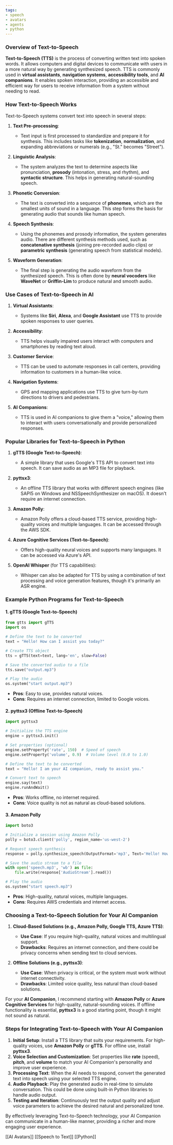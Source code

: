 ```yaml
---
tags:
- speech
- avatars
- agents
- python
---
```


### Overview of Text-to-Speech

**Text-to-Speech (TTS)** is the process of converting written text into spoken words. It allows computers and digital devices to communicate with users in a more natural way by generating synthesized speech. TTS is commonly used in **virtual assistants**, **navigation systems**, **accessibility tools**, and **AI companions**. It enables spoken interaction, providing an accessible and efficient way for users to receive information from a system without needing to read.

### How Text-to-Speech Works

Text-to-Speech systems convert text into speech in several steps:

1. **Text Pre-processing**:

    - Text input is first processed to standardize and prepare it for synthesis. This includes tasks like **tokenization**, **normalization**, and expanding abbreviations or numerals (e.g., "St." becomes "Street").

2. **Linguistic Analysis**:

    - The system analyzes the text to determine aspects like pronunciation, **prosody** (intonation, stress, and rhythm), and **syntactic structure**. This helps in generating natural-sounding speech.

3. **Phonetic Conversion**:

    - The text is converted into a sequence of **phonemes**, which are the smallest units of sound in a language. This step forms the basis for generating audio that sounds like human speech.

4. **Speech Synthesis**:

    - Using the phonemes and prosody information, the system generates audio. There are different synthesis methods used, such as **concatenative synthesis** (joining pre-recorded audio clips) or **parametric synthesis** (generating speech from statistical models).

5. **Waveform Generation**:

    - The final step is generating the audio waveform from the synthesized speech. This is often done by **neural vocoders** like **WaveNet** or **Griffin-Lim** to produce natural and smooth audio.

### Use Cases of Text-to-Speech in AI

1. **Virtual Assistants**:

    - Systems like **Siri**, **Alexa**, and **Google Assistant** use TTS to provide spoken responses to user queries.

2. **Accessibility**:

    - TTS helps visually impaired users interact with computers and smartphones by reading text aloud.

3. **Customer Service**:

    - TTS can be used to automate responses in call centers, providing information to customers in a human-like voice.

4. **Navigation Systems**:

    - GPS and mapping applications use TTS to give turn-by-turn directions to drivers and pedestrians.

5. **AI Companions**:

    - TTS is used in AI companions to give them a "voice," allowing them to interact with users conversationally and provide personalized responses.

### Popular Libraries for Text-to-Speech in Python

1. **gTTS (Google Text-to-Speech)**:

    - A simple library that uses Google's TTS API to convert text into speech. It can save audio as an MP3 file for playback.

2. **pyttsx3**:

    - An offline TTS library that works with different speech engines (like SAPI5 on Windows and NSSpeechSynthesizer on macOS). It doesn't require an internet connection.

3. **Amazon Polly**:

    - Amazon Polly offers a cloud-based TTS service, providing high-quality voices and multiple languages. It can be accessed through the AWS SDK.

4. **Azure Cognitive Services (Text-to-Speech)**:

    - Offers high-quality neural voices and supports many languages. It can be accessed via Azure's API.

5. **OpenAI Whisper** (for TTS capabilities):

    - Whisper can also be adapted for TTS by using a combination of text processing and voice generation features, though it's primarily an ASR engine.

### Example Python Programs for Text-to-Speech

#### 1. **gTTS (Google Text-to-Speech)**

```python
from gtts import gTTS
import os

# Define the text to be converted
text = "Hello! How can I assist you today?"

# Create TTS object
tts = gTTS(text=text, lang='en', slow=False)

# Save the converted audio to a file
tts.save("output.mp3")

# Play the audio
os.system("start output.mp3")
```

- **Pros**: Easy to use, provides natural voices.
- **Cons**: Requires an internet connection, limited to Google voices.

#### 2. **pyttsx3 (Offline Text-to-Speech)**

```python
import pyttsx3

# Initialize the TTS engine
engine = pyttsx3.init()

# Set properties (optional)
engine.setProperty('rate', 150)  # Speed of speech
engine.setProperty('volume', 0.9)  # Volume level (0.0 to 1.0)

# Define the text to be converted
text = "Hello! I am your AI companion, ready to assist you."

# Convert text to speech
engine.say(text)
engine.runAndWait()
```

- **Pros**: Works offline, no internet required.
- **Cons**: Voice quality is not as natural as cloud-based solutions.

#### 3. **Amazon Polly**

```python
import boto3

# Initialize a session using Amazon Polly
polly = boto3.client('polly', region_name='us-west-2')

# Request speech synthesis
response = polly.synthesize_speech(OutputFormat='mp3', Text='Hello! How can I help you?', VoiceId='Joanna')

# Save the audio stream to a file
with open('speech.mp3', 'wb') as file:
    file.write(response['AudioStream'].read())

# Play the audio
os.system("start speech.mp3")
```

- **Pros**: High-quality, natural voices, multiple languages.
- **Cons**: Requires AWS credentials and internet access.

### Choosing a Text-to-Speech Solution for Your AI Companion

1. **Cloud-Based Solutions (e.g., Amazon Polly, Google TTS, Azure TTS)**:

    - **Use Case**: If you require high-quality, natural voices and multilingual support.
    - **Drawbacks**: Requires an internet connection, and there could be privacy concerns when sending text to cloud services.

2. **Offline Solutions (e.g., pyttsx3)**:

    - **Use Case**: When privacy is critical, or the system must work without internet connectivity.
    - **Drawbacks**: Limited voice quality, less natural than cloud-based solutions.

For your **AI Companion**, I recommend starting with **Amazon Polly** or **Azure Cognitive Services** for high-quality, natural-sounding voices. If offline functionality is essential, **pyttsx3** is a good starting point, though it might not sound as natural.

### Steps for Integrating Text-to-Speech with Your AI Companion

1. **Initial Setup**: Install a TTS library that suits your requirements. For high-quality voices, use **Amazon Polly** or **gTTS**. For offline use, install **pyttsx3**.
2. **Voice Selection and Customization**: Set properties like **rate** (speed), **pitch**, and **volume** to match your AI Companion's personality and improve user experience.
3. **Processing Text**: When the AI needs to respond, convert the generated text into speech using your selected TTS engine.
4. **Audio Playback**: Play the generated audio in real-time to simulate conversation. This could be done using built-in Python libraries to handle audio output.
5. **Testing and Iteration**: Continuously test the output quality and adjust voice parameters to achieve the desired natural and personalized tone.

By effectively leveraging Text-to-Speech technology, your AI Companion can communicate in a human-like manner, providing a richer and more engaging user experience.

[[AI Avatars]]     [[Speech to Text]]  [[Python]]